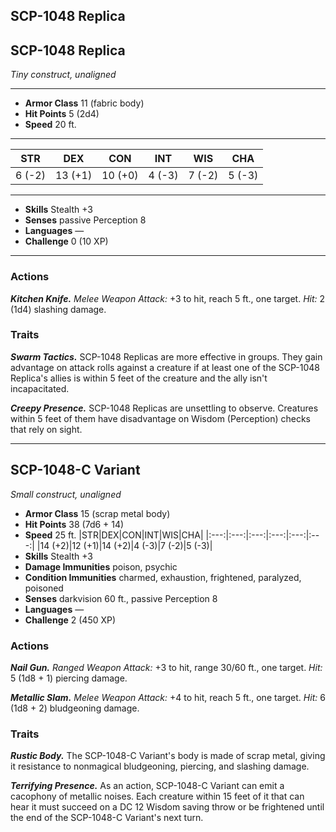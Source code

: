 ## SCP-1048 Replica

## SCP-1048 Replica

_Tiny construct, unaligned_

---

- **Armor Class** 11 (fabric body)
- **Hit Points** 5 (2d4)
- **Speed** 20 ft.

---

|  STR   |   DEX   |   CON   |  INT   |  WIS   |  CHA   |
| :----: | :-----: | :-----: | :----: | :----: | :----: |
| 6 (-2) | 13 (+1) | 10 (+0) | 4 (-3) | 7 (-2) | 5 (-3) |

---

- **Skills** Stealth +3
- **Senses** passive Perception 8
- **Languages** —
- **Challenge** 0 (10 XP)

---

### Actions

**_Kitchen Knife._** _Melee Weapon Attack:_ +3 to hit, reach 5 ft., one target. _Hit:_ 2 (1d4) slashing damage.

### Traits

**_Swarm Tactics._** SCP-1048 Replicas are more effective in groups. They gain advantage on attack rolls against a creature if at least one of the SCP-1048 Replica's allies is within 5 feet of the creature and the ally isn't incapacitated.

**_Creepy Presence._** SCP-1048 Replicas are unsettling to observe. Creatures within 5 feet of them have disadvantage on Wisdom (Perception) checks that rely on sight.

---

## SCP-1048-C Variant

_Small construct, unaligned_

- **Armor Class** 15 (scrap metal body)
- **Hit Points** 38 (7d6 + 14)
- **Speed** 25 ft.
  |STR|DEX|CON|INT|WIS|CHA|
  |:---:|:---:|:---:|:---:|:---:|:---:|
  |14 (+2)|12 (+1)|14 (+2)|4 (-3)|7 (-2)|5 (-3)|
- **Skills** Stealth +3
- **Damage Immunities** poison, psychic
- **Condition Immunities** charmed, exhaustion, frightened, paralyzed, poisoned
- **Senses** darkvision 60 ft., passive Perception 8
- **Languages** —
- **Challenge** 2 (450 XP)

### Actions

**_Nail Gun._** _Ranged Weapon Attack:_ +3 to hit, range 30/60 ft., one target. _Hit:_ 5 (1d8 + 1) piercing damage.

**_Metallic Slam._** _Melee Weapon Attack:_ +4 to hit, reach 5 ft., one target. _Hit:_ 6 (1d8 + 2) bludgeoning damage.

### Traits

**_Rustic Body._** The SCP-1048-C Variant's body is made of scrap metal, giving it resistance to nonmagical bludgeoning, piercing, and slashing damage.

**_Terrifying Presence._** As an action, SCP-1048-C Variant can emit a cacophony of metallic noises. Each creature within 15 feet of it that can hear it must succeed on a DC 12 Wisdom saving throw or be frightened until the end of the SCP-1048-C Variant's next turn.
